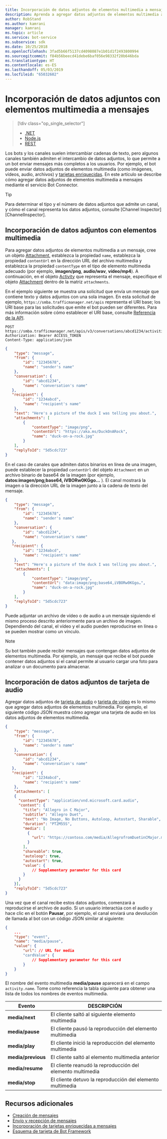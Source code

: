 ```yaml
---
title: Incorporación de datos adjuntos de elementos multimedia a mensajes | Microsoft Docs
description: Aprenda a agregar datos adjuntos de elementos multimedia a mensajes mediante el servicio Bot Connector.
author: RobStand
ms.author: kamrani
manager: kamrani
ms.topic: article
ms.service: bot-service
ms.subservice: sdk
ms.date: 10/25/2018
ms.openlocfilehash: 3fad5b66f5137cd4098087e1b01d1f2493800994
ms.sourcegitcommit: f84b56beecd41debe6baf056e98332f20b646bda
ms.translationtype: HT
ms.contentlocale: es-ES
ms.lasthandoff: 05/03/2019
ms.locfileid: "65032602"
---
```

# <a name="add-media-attachments-to-messages"></a>Incorporación de datos adjuntos con elementos multimedia a mensajes
> [!div class="op_single_selector"]
> - [.NET](../dotnet/bot-builder-dotnet-add-media-attachments.md)
> - [Node.js](../nodejs/bot-builder-nodejs-send-receive-attachments.md)
> - [REST](../rest-api/bot-framework-rest-connector-add-media-attachments.md)

Los bots y los canales suelen intercambiar cadenas de texto, pero algunos canales también admiten el intercambio de datos adjuntos, lo que permite a un bot enviar mensajes más completos a los usuarios. Por ejemplo, el bot puede enviar datos adjuntos de elementos multimedia (como imágenes, vídeos, audio, archivos) y [tarjetas enriquecidas](bot-framework-rest-connector-add-rich-cards.md). En este artículo se describe cómo agregar datos adjuntos de elementos multimedia a mensajes mediante el servicio Bot Connector.

> [!TIP]
> Para determinar el tipo y el número de datos adjuntos que admite un canal, y cómo el canal representa los datos adjuntos, consulte [Channel Inspector][ChannelInspector].

## <a name="add-a-media-attachment"></a>Incorporación de datos adjuntos con elementos multimedia  

Para agregar datos adjuntos de elementos multimedia a un mensaje, cree un objeto [Attachment][Attachment], establezca la propiedad `name`, establezca la propiedad `contentUrl` en la dirección URL del archivo multimedia y establezca la propiedad `contentType` en el tipo de elemento multimedia adecuado (por ejemplo, **imagen/png**, **audio/wav**, **vídeo/mp4**). A continuación, en el objeto [Activity][Activity] que representa el mensaje, especifique el objeto [Attachment][Attachment] dentro de la matriz `attachments`. 

En el ejemplo siguiente se muestra una solicitud que envía un mensaje que contiene texto y datos adjuntos con una sola imagen. En esta solicitud de ejemplo, `https://smba.trafficmanager.net/apis` representa el URI base; los URI base para las solicitudes que emite el bot pueden ser diferentes. Para más información sobre cómo establecer el URI base, consulte [Referencia de la API](bot-framework-rest-connector-api-reference.md#base-uri).

```http
POST https://smba.trafficmanager.net/apis/v3/conversations/abcd1234/activities/5d5cdc723
Authorization: Bearer ACCESS_TOKEN
Content-Type: application/json
```

```json
{
    "type": "message",
    "from": {
        "id": "12345678",
        "name": "sender's name"
    },
    "conversation": {
        "id": "abcd1234",
        "name": "conversation's name"
   },
   "recipient": {
        "id": "1234abcd",
        "name": "recipient's name"
    },
    "text": "Here's a picture of the duck I was telling you about.",
    "attachments": [
        {
            "contentType": "image/png",
            "contentUrl": "https://aka.ms/DuckOnARock",
            "name": "duck-on-a-rock.jpg"
        }
    ],
    "replyToId": "5d5cdc723"
}
```

En el caso de canales que admiten datos binarios en línea de una imagen, puede establecer la propiedad `contentUrl` del objeto `Attachment` en un archivo binario de base64 de la imagen (por ejemplo, **datos:imagen/png;base64, iVBORw0KGgo...** ). El canal mostrará la imagen o la dirección URL de la imagen junto a la cadena de texto del mensaje.

```json
{
    "type": "message",
    "from": {
        "id": "12345678",
        "name": "sender's name"
    },
    "conversation": {
        "id": "abcd1234",
        "name": "conversation's name"
   },
   "recipient": {
        "id": "1234abcd",
        "name": "recipient's name"
    },
    "text": "Here's a picture of the duck I was telling you about.",
    "attachments": [
        {
            "contentType": "image/png",
            "contentUrl": "data:image/png;base64,iVBORw0KGgo…",
            "name": "duck-on-a-rock.jpg"
        }
    ],
    "replyToId": "5d5cdc723"
}
```

Puede adjuntar un archivo de vídeo o de audio a un mensaje siguiendo el mismo proceso descrito anteriormente para un archivo de imagen. Dependiendo del canal, el vídeo y el audio pueden reproducirse en línea o se pueden mostrar como un vínculo.

> [!NOTE] 
> Su bot también puede recibir mensajes que contengan datos adjuntos de elementos multimedia.
> Por ejemplo, un mensaje que recibe el bot puede contener datos adjuntos si el canal permite al usuario cargar una foto para analizar o un documento para almacenar.

## <a name="add-an-audiocard-attachment"></a>Incorporación de datos adjuntos de tarjeta de audio

Agregar datos adjuntos de [tarjeta de audio](bot-framework-rest-connector-api-reference.md#audiocard-object) o [tarjeta de vídeo](bot-framework-rest-connector-api-reference.md#videocard-object) es lo mismo que agregar datos adjuntos de elementos multimedia. Por ejemplo, el siguiente código JSON muestra cómo agregar una tarjeta de audio en los datos adjuntos de elementos multimedia.

```json
{
    "type": "message",
    "from": {
        "id": "12345678",
        "name": "sender's name"
    },
    "conversation": {
        "id": "abcd1234",
        "name": "conversation's name"
   },
   "recipient": {
        "id": "1234abcd",
        "name": "recipient's name"
    },
    "attachments": [
    {
      "contentType": "application/vnd.microsoft.card.audio",
      "content": {
        "title": "Allegro in C Major",
        "subtitle": "Allegro Duet",
        "text": "No Image, No Buttons, Autoloop, Autostart, Sharable",
        "duration": "PT2M55S",
        "media": [
          {
            "url": "https://contoso.com/media/AllegrofromDuetinCMajor.mp3"
          }
        ],
        "shareable": true,
        "autoloop": true,
        "autostart": true,
        "value": {
            // Supplementary parameter for this card
        }
      }
    }],
    "replyToId": "5d5cdc723"
}
```

Una vez que el canal recibe estos datos adjuntos, comenzará a reproducirse el archivo de audio. Si un usuario interactúa con el audio y hace clic en el botón **Pausar**, por ejemplo, el canal enviará una devolución de llamada al bot con un código JSON similar al siguiente:

```json
{
    ...
    "type": "event",
    "name": "media/pause",
    "value": {
        "url": // URL for media
        "cardValue": {
            // Supplementary parameter for this card
        }
    }
}
```

El nombre del evento multimedia **media/pause** aparecerá en el campo `activity.name`. Tome como referencia la tabla siguiente para obtener una lista de todos los nombres de eventos multimedia.

| Evento | DESCRIPCIÓN |
| ---- | ---- |
| **media/next** | El cliente saltó al siguiente elemento multimedia |
| **media/pause** | El cliente pausó la reproducción del elemento multimedia |
| **media/play** | El cliente inició la reproducción del elemento multimedia |
| **media/previous** | El cliente saltó al elemento multimedia anterior |
| **media/resume** | El cliente reanudó la reproducción del elemento multimedia |
| **media/stop** | El cliente detuvo la reproducción del elemento multimedia |

## <a name="additional-resources"></a>Recursos adicionales

- [Creación de mensajes](bot-framework-rest-connector-create-messages.md)
- [Envío y recepción de mensajes](bot-framework-rest-connector-send-and-receive-messages.md)
- [Incorporación de tarjetas enriquecidas a mensajes](bot-framework-rest-connector-add-rich-cards.md)
- [Esquema de tarjeta de Bot Framework](https://aka.ms/botSpecs-cardSchema)

[Activity]: bot-framework-rest-connector-api-reference.md#activity-object
[Attachment]: bot-framework-rest-connector-api-reference.md#attachment-object
